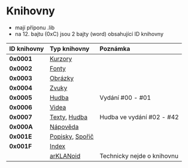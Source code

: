 # Knihovny

* mají příponu .lib
* na 12. bajtu \(0xC\) jsou 2 bajty \(word\) obsahující ID knihovny

| ID knihovny | Typ knihovny | Poznámka |
| :--- | :--- | :--- |
| **0x0001** | [Kurzory](/knihovny/kurzory.md) |  |
| **0x0002** | [Fonty](/knihovny/fonty.md) |  |
| **0x0003** | [Obrázky](/knihovny/obrazky.md) |  |
| **0x0004** | [Zvuky](/knihovny/zvuky.md) |  |
| **0x0005** | [Hudba](/knihovny/hudba.md) | Vydání \#00 - \#01 |
| **0x0006** | [Videa](/knihovny/videa.md) |  |
| **0x0007** | [Texty](/knihovny/texty.md), [Hudba](/knihovny/hudba.md) | Hudba ve vydání \#02 - \#42 |
| **0x000A** | [Nápověda](/knihovny/napoveda.md) |  |
| **0x001E** | [Popisky](/knihovny/popisky.md), [Spořič](/knihovny/sporic.md) |  |
| **0x001F** | [Index](/knihovny/index.md) |  |
|  | [arKLANoid](/knihovny/arklanoid.md) | Technicky nejde o knihovnu |



